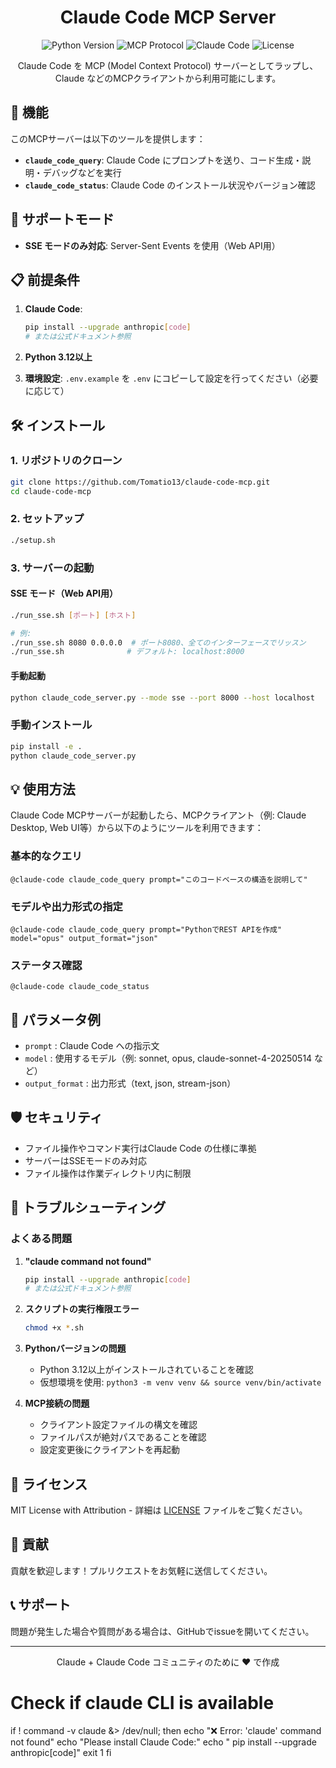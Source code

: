 <h1 align="center">Claude Code MCP Server</h1>

<p align="center">
    <img src="https://img.shields.io/badge/Python-3.12+-blue.svg" alt="Python Version"/>
    <img src="https://img.shields.io/badge/MCP-Protocol-green.svg" alt="MCP Protocol"/>
    <img src="https://img.shields.io/badge/Claude-Code-orange.svg" alt="Claude Code"/>
    <img src="https://img.shields.io/badge/License-MIT-yellow.svg" alt="License"/>
</p>

<p align="center">
    Claude Code を MCP (Model Context Protocol) サーバーとしてラップし、Claude などのMCPクライアントから利用可能にします。
</p>

## 🚀 機能

このMCPサーバーは以下のツールを提供します：

- **`claude_code_query`**: Claude Code にプロンプトを送り、コード生成・説明・デバッグなどを実行
- **`claude_code_status`**: Claude Code のインストール状況やバージョン確認

## 🔌 サポートモード

- **SSE モードのみ対応**: Server-Sent Events を使用（Web API用）

## 📋 前提条件

1. **Claude Code**: 
   ```bash
   pip install --upgrade anthropic[code]
   # または公式ドキュメント参照
   ```

2. **Python 3.12以上**

3. **環境設定**: `.env.example` を `.env` にコピーして設定を行ってください（必要に応じて）

## 🛠️ インストール

### 1. リポジトリのクローン
```bash
git clone https://github.com/Tomatio13/claude-code-mcp.git
cd claude-code-mcp
```

### 2. セットアップ
```bash
./setup.sh
```

### 3. サーバーの起動

#### SSE モード（Web API用）
```bash
./run_sse.sh [ポート] [ホスト]

# 例:
./run_sse.sh 8080 0.0.0.0  # ポート8080、全てのインターフェースでリッスン
./run_sse.sh              # デフォルト: localhost:8000
```

#### 手動起動
```bash
python claude_code_server.py --mode sse --port 8000 --host localhost
```

### 手動インストール
```bash
pip install -e .
python claude_code_server.py
```

## 💡 使用方法

Claude Code MCPサーバーが起動したら、MCPクライアント（例: Claude Desktop, Web UI等）から以下のようにツールを利用できます：

### 基本的なクエリ
```
@claude-code claude_code_query prompt="このコードベースの構造を説明して"
```

### モデルや出力形式の指定
```
@claude-code claude_code_query prompt="PythonでREST APIを作成" model="opus" output_format="json"
```

### ステータス確認
```
@claude-code claude_code_status
```

## 🎯 パラメータ例

- `prompt` : Claude Code への指示文
- `model` : 使用するモデル（例: sonnet, opus, claude-sonnet-4-20250514 など）
- `output_format` : 出力形式（text, json, stream-json）

## 🛡️ セキュリティ

- ファイル操作やコマンド実行はClaude Code の仕様に準拠
- サーバーはSSEモードのみ対応
- ファイル操作は作業ディレクトリ内に制限

## 🐛 トラブルシューティング

### よくある問題

1. **"claude command not found"**
   ```bash
   pip install --upgrade anthropic[code]
   # または公式ドキュメント参照
   ```

2. **スクリプトの実行権限エラー**
   ```bash
   chmod +x *.sh
   ```

3. **Pythonバージョンの問題**
   - Python 3.12以上がインストールされていることを確認
   - 仮想環境を使用: `python3 -m venv venv && source venv/bin/activate`

4. **MCP接続の問題**
   - クライアント設定ファイルの構文を確認
   - ファイルパスが絶対パスであることを確認
   - 設定変更後にクライアントを再起動

## 📝 ライセンス

MIT License with Attribution - 詳細は [LICENSE](LICENSE) ファイルをご覧ください。

## 🤝 貢献

貢献を歓迎します！プルリクエストをお気軽に送信してください。

## 📞 サポート

問題が発生した場合や質問がある場合は、GitHubでissueを開いてください。

---

<p align="center">
    Claude + Claude Code コミュニティのために ❤️ で作成
</p>

# Check if claude CLI is available
if ! command -v claude &> /dev/null; then
    echo "❌ Error: 'claude' command not found"
    echo "Please install Claude Code:"
    echo "  pip install --upgrade anthropic[code]"
    exit 1
fi